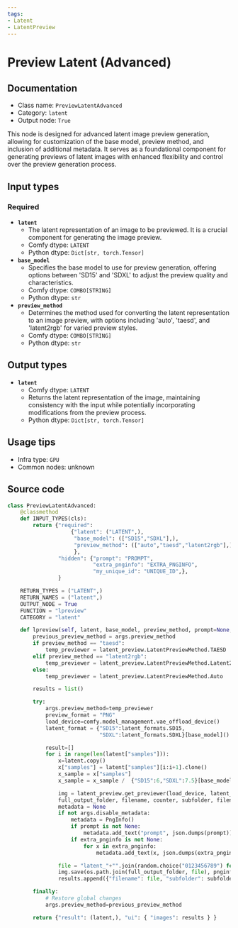 ```yaml
---
tags:
- Latent
- LatentPreview
---
```


# Preview Latent (Advanced)
## Documentation
- Class name: `PreviewLatentAdvanced`
- Category: `latent`
- Output node: `True`

This node is designed for advanced latent image preview generation, allowing for customization of the base model, preview method, and inclusion of additional metadata. It serves as a foundational component for generating previews of latent images with enhanced flexibility and control over the preview generation process.
## Input types
### Required
- **`latent`**
    - The latent representation of an image to be previewed. It is a crucial component for generating the image preview.
    - Comfy dtype: `LATENT`
    - Python dtype: `Dict[str, torch.Tensor]`
- **`base_model`**
    - Specifies the base model to use for preview generation, offering options between 'SD15' and 'SDXL' to adjust the preview quality and characteristics.
    - Comfy dtype: `COMBO[STRING]`
    - Python dtype: `str`
- **`preview_method`**
    - Determines the method used for converting the latent representation to an image preview, with options including 'auto', 'taesd', and 'latent2rgb' for varied preview styles.
    - Comfy dtype: `COMBO[STRING]`
    - Python dtype: `str`
## Output types
- **`latent`**
    - Comfy dtype: `LATENT`
    - Returns the latent representation of the image, maintaining consistency with the input while potentially incorporating modifications from the preview process.
    - Python dtype: `Dict[str, torch.Tensor]`
## Usage tips
- Infra type: `GPU`
- Common nodes: unknown


## Source code
```python
class PreviewLatentAdvanced:
    @classmethod
    def INPUT_TYPES(cls):
        return {"required":
                    {"latent": ("LATENT",),
                     "base_model": (["SD15","SDXL"],),
                     "preview_method": (["auto","taesd","latent2rgb"],),
                     },
                "hidden": {"prompt": "PROMPT",
                           "extra_pnginfo": "EXTRA_PNGINFO",
                           "my_unique_id": "UNIQUE_ID",},
                }

    RETURN_TYPES = ("LATENT",)
    RETURN_NAMES = ("latent",)
    OUTPUT_NODE = True
    FUNCTION = "lpreview"
    CATEGORY = "latent"

    def lpreview(self, latent, base_model, preview_method, prompt=None, extra_pnginfo=None, my_unique_id=None):
        previous_preview_method = args.preview_method
        if preview_method == "taesd":
            temp_previewer = latent_preview.LatentPreviewMethod.TAESD
        elif preview_method == "latent2rgb":
            temp_previewer = latent_preview.LatentPreviewMethod.Latent2RGB
        else:
            temp_previewer = latent_preview.LatentPreviewMethod.Auto

        results = list()

        try:
            args.preview_method=temp_previewer
            preview_format = "PNG"
            load_device=comfy.model_management.vae_offload_device()
            latent_format = {"SD15":latent_formats.SD15,
                             "SDXL":latent_formats.SDXL}[base_model]()

            result=[]
            for i in range(len(latent["samples"])):
                x=latent.copy()
                x["samples"] = latent["samples"][i:i+1].clone()
                x_sample = x["samples"]
                x_sample = x_sample /  {"SD15":6,"SDXL":7.5}[base_model]

                img = latent_preview.get_previewer(load_device, latent_format).decode_latent_to_preview(x_sample)
                full_output_folder, filename, counter, subfolder, filename_prefix = folder_paths.get_save_image_path("",folder_paths.get_temp_directory(), img.height, img.width)
                metadata = None
                if not args.disable_metadata:
                    metadata = PngInfo()
                    if prompt is not None:
                        metadata.add_text("prompt", json.dumps(prompt))
                    if extra_pnginfo is not None:
                        for x in extra_pnginfo:
                            metadata.add_text(x, json.dumps(extra_pnginfo[x]))

                file = "latent_"+"".join(random.choice("0123456789") for x in range(8))+".png"
                img.save(os.path.join(full_output_folder, file), pnginfo=metadata, compress_level=4)
                results.append({"filename": file, "subfolder": subfolder, "type": "temp"})

        finally:
            # Restore global changes
            args.preview_method=previous_preview_method

        return {"result": (latent,), "ui": { "images": results } }

```
